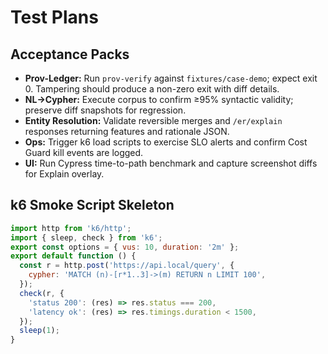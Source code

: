 # Test Plans

## Acceptance Packs

- **Prov-Ledger:** Run `prov-verify` against `fixtures/case-demo`; expect exit 0. Tampering should produce a non-zero exit with diff details.
- **NL→Cypher:** Execute corpus to confirm ≥95% syntactic validity; preserve diff snapshots for regression.
- **Entity Resolution:** Validate reversible merges and `/er/explain` responses returning features and rationale JSON.
- **Ops:** Trigger k6 load scripts to exercise SLO alerts and confirm Cost Guard kill events are logged.
- **UI:** Run Cypress time-to-path benchmark and capture screenshot diffs for Explain overlay.

## k6 Smoke Script Skeleton

```js
import http from 'k6/http';
import { sleep, check } from 'k6';
export const options = { vus: 10, duration: '2m' };
export default function () {
  const r = http.post('https://api.local/query', {
    cypher: 'MATCH (n)-[r*1..3]->(m) RETURN n LIMIT 100',
  });
  check(r, {
    'status 200': (res) => res.status === 200,
    'latency ok': (res) => res.timings.duration < 1500,
  });
  sleep(1);
}
```

